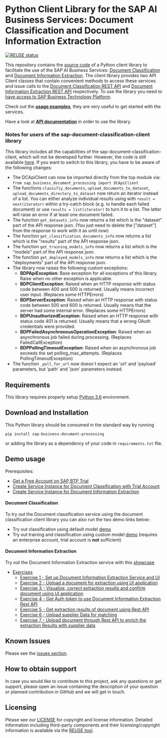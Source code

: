 <!--
SPDX-FileCopyrightText: 2020 2019-2020 SAP SE

SPDX-License-Identifier: Apache-2.0
-->

# Python Client Library for the SAP AI Business Services: Document Classification and Document Information Extraction

[![REUSE status](https://api.reuse.software/badge/github.com/SAP/business-document-processing)](https://api.reuse.software/info/github.com/SAP/business-document-processing)

This repository contains the [source code](sap_business_document_processing) of a Python client library to facilitate the use of the SAP AI Business Services: [Document Classification](https://help.sap.com/dc) and [Document Information Extraction](https://help.sap.com/dox). The client library provides two API Client classes that contain convenient methods to access these services and issue calls to the [Document Classification REST API](https://help.sap.com/viewer/ca60cd2ed44f4261a3ae500234c46f37/SHIP/en-US/c1045a561faf4ba0ae2b0e7713f5e6c4.html) and [Document Information Extraction REST API](https://help.sap.com/viewer/5fa7265b9ff64d73bac7cec61ee55ae6/SHIP/en-US/ded7d34e60f1422ba2e04e892a7f0e25.html) respectively. To use the library you need to [have access to SAP Business Technology Platform](https://www.sap.com/products/cloud-platform/get-started.html).

Check out the [**usage examples**](./examples), they are very useful to get started with the services.

Have a look at [**API documentation**](./API.md) in order to use the library.

### Notes for users of the sap-document-classification-client library
This library includes all the capabilities of the sap-document-classification-client, which will not be developed further. However, the code is still available [here](https://github.com/SAP/business-document-processing/tree/master).
If you want to switch to this library, you have to be aware of the following changes:

* The DCApiClient can now be imported directly from the top module via: ```from sap_business_document_processing import DCApiClient```
* The functions ```classifiy_documents```, ```upload_documents_to_dataset```, ```upload_documents_directory_to_dataset``` now return an iterator instead of a list. You can either analyze individual results using with ```result = next(iterator)``` within a try-catch block (e.g. to handle each failed document) or use ```results = list(iterator)``` to turn it to a list. The latter will raise an error if at least one document failed.
* The function ```get_datasets_info``` now returns a list which is the "dataset" part of the API response json. (You just need to delete the \["dataset"\] from the response to work with it as until now)
* The function ```get_classification_documents_info``` now returns a list which is the "results" part of the API response json.
* The function ```get_training_models_info``` now returns a list which is the "models" part of the API response json.
* The function ```get_deployed_models_info``` now returns a list which is the "deployments" part of the API response json.
* The library now raises the following custom exceptions:
    - **BDPApiException**: Base exception for all exceptions of this library. Raise when no other exception is applicable.
    - **BDPClientException**: Raised when an HTTP response with status code between 400 and 500 is returned. Usually means incorrect user input. (Replaces some HTTPErrors)
    - **BDPServerException**: Raised when an HTTP response with status code between 500 and 600 is returned. Usually means that the server had some internal error. (Replaces some HTTPErrors)
    - **BDPUnauthorizedException**: Raised when an HTTP response with status code 401 is returned. Usually means that a wrong OAuth credentials were provided.
    - **BDPFailedAsynchronousOperationException**: Raised when an asynchronous job failed during processing. (Replaces FailedCallException)
    - **BDPPollingTimeoutException**: Raised when an asynchronous job exceeds the set polling_max_attempts. (Replaces PollingTimeoutException)
* The function ```_poll_for_url``` now doesn`t expect an 'url' and 'payload' parameters, but 'path' and 'json' parameters instead.


## Requirements

This library requires properly setup [Python 3.6](https://www.python.org/downloads/) environment.

## Download and Installation

This Python library should be consumed in the standard way by running

```pip install sap-business-document-processing```

or adding the library as a dependency of your code in `requirements.txt` file.

## Demo usage

Prerequisites:
* [Get a Free Account on SAP BTP Trial](https://developers.sap.com/tutorials/hcp-create-trial-account.html)
* [Create Service Instance for Document Classification with Trial Account](https://developers.sap.com/tutorials/cp-aibus-dc-service-instance.html)
* [Create Service Instance for Document Information Extraction](https://developers.sap.com/tutorials/cp-aibus-dox-service-instance.html)

#### Document Classification

To try out the Document classification service using the document classification client
library you can also run the two demo links below:
* Try out classification using default model [demo](https://mybinder.org/v2/gh/SAP/business-document-processing/main?filepath=examples%2Fdocument_classification_examples%2Fclassification_default_model.ipynb)
* Try out training and classification using custom model [demo](https://mybinder.org/v2/gh/SAP/business-document-processing/main?filepath=examples%2Fdocument_classification_examples%2Ftrain_and_evaluate_custom_model.ipynb) (requires an enterprise account, trial account is **not** sufficient)

#### Document Information Extraction

Try out the Document Information Extraction service with this [showcase](https://mybinder.org/v2/gh/SAP/business-document-processing/main?filepath=examples%2Fdocument_information_extraction_examples%2Finformation_extraction_showcase.ipynb)

- [Exercises](doc_inf_ext_exercises/)
    - [Exercise 1 - Set up Document Information Extraction Service and UI](doc_inf_ext_exercises#exercise-1---set-up-document-information-extraction-service-and-ui)
    - [Exercise 2 - Upload a document for extraction using UI application](doc_inf_ext_exercises#exercise-2---upload-documents-for-extraction-using-ui-application)
    - [Exercise 3 - Visualize, correct extraction results and confirm document using UI application](doc_inf_ext_exercises#exercise-3---visualize-correct-extraction-results-and-confirm-document-using-ui-application)
    - [Exercise 4 - Get Auth token to use Document Information Extraction Rest API](doc_inf_ext_exercises#exercise-4---get-auth-token-to-use-document-information-extraction-rest-api)
    - [Exercise 5 - Get extraction results of document using Rest API](doc_inf_ext_exercises#exercise-5---get-extraction-results-of-document-using-rest-api)
    - [Exercise 6 - Upload supplier Data for matching](doc_inf_ext_exercises#exercise-6---upload-supplier-data-for-matching)
    - [Exercise 7 - Upload document through Rest API to enrich the extraction Results with supplier data](doc_inf_ext_exercises#exercise-7---upload-document-through-rest-api-to-enrich-the-extraction-results-with-supplier-data)

## Known Issues

Please see the [issues section](https://github.com/SAP/business-document-processing/issues).

## How to obtain support

In case you would like to contribute to this project, ask any questions or get support, please open an issue containing the description of your question or planned contribution in GitHub and we will get in touch.

## Licensing

Please see our [LICENSE](https://github.com/SAP/business-document-processing/blob/main/LICENSE) for copyright and license information. Detailed information including third-party components and their licensing/copyright information is available via the [REUSE tool](https://api.reuse.software/info/github.com/SAP/business-document-processing).
